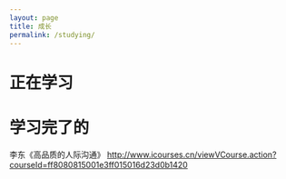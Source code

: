 ```yaml
---
layout: page
title: 成长
permalink: /studying/
---
```




# 正在学习 #  





# 学习完了的 #
李东《高品质的人际沟通》 <http://www.icourses.cn/viewVCourse.action?courseId=ff8080815001e3ff015016d23d0b1420>  